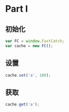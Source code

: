 # Part I

## 初始化

```js
var FC = window.FastCatch;
var cache = new FC();
```

## 设置

```js
cache.set('a', 100);
```

## 获取

```js
cache.get('a');
```
